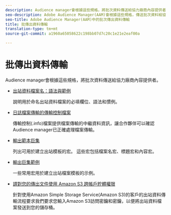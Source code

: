 ```yaml
---
description: Audience manager會根據這些規格，將批次資料傳送給協力廠商內容提供者。
seo-description: Adobe Audience Manager(AAM)會根據這些規格，傳送批次資料給協力廠商內容提供者。
seo-title: Adobe Audience Manager(AAM)中的批次傳出資料傳輸
title: 批傳出資料傳輸
translation-type: tm+mt
source-git-commit: a1960a65058622c198bb07d7c20c1e21e2eaf00a

---
```



# 批傳出資料傳輸

Audience manager會根據這些規格，將批次資料傳送給協力廠商內容提供者。

* [出站資料檔案名：語法與範例](/help/using/integration/receiving-audience-data/batch-outbound-transfers/outbound-file-name-contents.md)

   說明用於命名出站資料檔案的必填欄位、語法和慣例。

* [日誌檔案傳輸的傳輸控制檔案](/help/using/integration/receiving-audience-data/batch-outbound-transfers/transfer-control-files.md)

   傳輸控制(.info)檔案提供檔案傳輸的中繼資料資訊，讓合作夥伴可以確認Audience manager已正確處理檔案傳輸。

* [輸出範本巨集](/help/using/integration/receiving-audience-data/batch-outbound-transfers/outbound-template-macros.md)

   列出可用於建立出站模板的宏。 這些宏包括檔案名宏、標題宏和內容宏。

* [輸出巨集範例](/help/using/integration/receiving-audience-data/batch-outbound-transfers/outbound-macro-examples.md)

   一些常用宏用於建立出站檔案模板的示例。

* [請對您的傳出文件使用 Amazon S3 跨帳戶貯體權限](/help/using/integration/receiving-audience-data/batch-outbound-transfers/authorize-s3-cross-bucket.md)

   針對使用Amazon Simple Storage Service(Amazon S3)的客戶的出站資料傳輸流程要求我們要求您輸入Amazon S3訪問密鑰和密鑰，以便將出站資料檔案發送到您的儲存桶。
